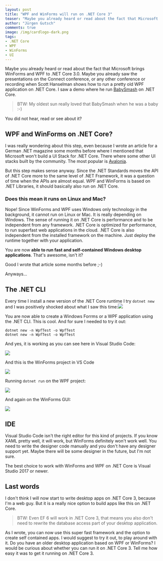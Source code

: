 ```yaml
---
layout: post
title: "WPF and WinForms will run on .NET Core 3"
teaser: "Maybe you already heard or read about the fact that Microsoft brings WinForms and WPF to .NET Core 3.0. Since the .NET Standards moves the API of .NET Core more to the same level of .NET Framework, it was a question of time when the APIs are almost equal."
author: "Jürgen Gutsch"
comments: true
image: /img/cardlogo-dark.png
tags: 
- .NET Core
- WPF
- WinForms
- UI
---
```


Maybe you already heard or read about the fact that Microsoft brings WinForms and WPF to .NET Core 3.0. Maybe you already saw the presentations on the Connect conference, or any other conference or recording when Scott Hanselman shows how to run a pretty old WPF application on .NET Core. I saw a demo where he run [BabySmash](https://www.hanselman.com/babysmash/) on .NET Core. 

> BTW: My oldest sun really loved that BabySmash when he was a baby :-)

You did not hear, read or see about it? 

## WPF and WinForms on .NET Core?

I was really wondering about this step, even because I wrote an article for a German .NET magazine some months before where I mentioned that Microsoft won't build a UI Stack for .NET Core. There where some other UI stacks built by the community. The most popular is [Avalonia](http://avaloniaui.net/).

But this step makes sense anyway. Since the .NET Standards moves the API of .NET Core more to the same level of .NET Framework, it was a question of time when the APIs are almost equal. WPF and WinForms is based on .NET Libraries, it should basically also run on .NET Core.

### Does this mean it runs on Linux and Mac?

Nope! Since WinForms and WPF uses Windows only technology in the background, it cannot run on Linux or Mac. It is really depending on Windows. The sense of running it on .NET Core is performance and to be independent from any framework. .NET Core is optimized for performance, to run superfast web applications in the cloud. .NET Core is also independent from the installed framework on the machine. Just deploy the runtime together with your application.

You are now **able to run fast and self-contained Windows desktop applications**. That's awesome, isn't it?

Good I wrote that article some months before ;-)

Anyways...

## The .NET CLI

Every time I install a new version of the .NET Core runtime I try `dotnet new` and I was positively shocked about what I saw this time:![]({{site.baseurl}}/img/netcore3/dotnet-new.png)

You are now able to create a Windows Forrms or a WPF application using the .NET CLI. This is cool. And for sure I needed to try it out:

~~~ shaell
dotnet new -n WpfTest -o WpfTest
dotnet new -n WpfTest -o WpfTest
~~~

And yes, it is working as you can see here in Visual Studio Code:

![]({{site.baseurl}}/img/netcore3/wpf.png)

And this is the WinForms project in VS Code

![]({{site.baseurl}}/img/netcore3/win.png)

Running `dotnet run` on the WPF project:

![]({{site.baseurl}}/img/netcore3/wpf-gui.png)

And again on the WinForms GUI:

![]({{site.baseurl}}/img/netcore3/win-gui.png)

## IDE

Visual Studio Code isn't the right editor for this kind of projects. If you know XAML pretty well, it will work, but WinForms definitely won't work well. You need to write the designer code manually and you don't have any designer support yet. Maybe there will be some designer in the future, but I'm not sure. 

The best choice to work with WinForms and WPF on .NET Core is Visual Studio 2017 or newer.

## Last words

I don't think I will now start to write desktop apps on .NET Core 3, because I'm a web guy. But it is a really nice option to build apps like this on .NET Core. 

> BTW: Even EF 6 will work in .NET Core 3, that means you also don't need to rewrite the database access part of your desktop application.

As I wrote, you can now use this super fast framework and the option to create self contained apps. I would suggest to try it out, to play around with it. Do you have an older desktop application based on WPF or WinForms? I would be curious about whether you can run it on .NET Core 3. Tell me how easy it was to get it running on .NET Core 3.

